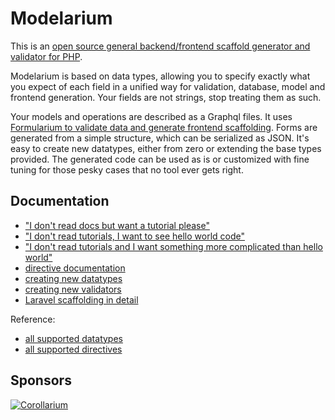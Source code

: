 # Modelarium

This is an [open source general backend/frontend scaffold generator and validator for PHP](https://github.com/Corollarium/modelarium/).

Modelarium is based on data types, allowing you to specify exactly what you expect of each field in a unified way for validation, database, model and frontend generation. Your fields are not strings, stop treating them as such.

Your models and operations are described as a Graphql files. It uses [Formularium to validate data and generate frontend scaffolding](https://github.com/Corollarium/Formularium/). Forms are generated from a simple structure, which can be serialized as JSON. It's easy to create new datatypes, either from zero or extending the base types provided. The generated code can be used as is or customized with fine tuning for those pesky cases that no tool ever gets right.

## Documentation

- ["I don't read docs but want a tutorial please"](./laraveltutorial.md)
- ["I don't read tutorials, I want to see hello world code"](https://github.com/Corollarium/modelarium-helloworld)
- ["I don't read tutorials and I want something more complicated than hello world"](https://github.com/Corollarium/modelarium-example)
- [directive documentation](./directives.md)
- [creating new datatypes](./datatype.md)
- [creating new validators](./validator.md)
- [Laravel scaffolding in detail](./laravel.md)

Reference:

- [all supported datatypes](./datatypes.md)
- [all supported directives](./directives.md)

## Sponsors

[![Corollarium](https://corollarium.github.com/modelarium/logo-horizontal-400px.png)](https://corollarium.com)
